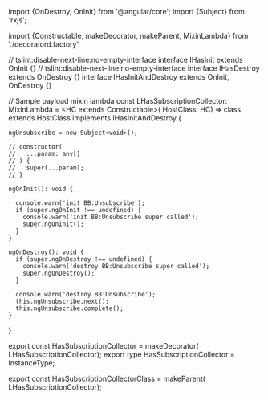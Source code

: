 import {OnDestroy, OnInit} from '@angular/core';
import {Subject} from 'rxjs';

import {Constructable, makeDecorator, makeParent, MixinLambda} from './decoratord.factory'

// tslint:disable-next-line:no-empty-interface
interface IHasInit extends OnInit {}
// tslint:disable-next-line:no-empty-interface
interface IHasDestroy extends OnDestroy {}
interface IHasInitAndDestroy extends OnInit, OnDestroy {}


// Sample payload mixin lambda
const LHasSubscriptionCollector: MixinLambda<any> =
  <HC extends Constructable<IHasInitAndDestroy>>( HostClass: HC) => class extends HostClass implements IHasInitAndDestroy
  {

    ngUnsubscribe = new Subject<void>();

    // constructor(
    //   ...param: any[]
    // ) {
    //   super(...param);
    // }

    ngOnInit(): void {

      console.warn('init BB:Unsubscribe');
      if (super.ngOnInit !== undefined) {
        console.warn('init BB:Unsubscribe super called');
        super.ngOnInit();
      }
    }

    ngOnDestroy(): void {
      if (super.ngOnDestroy !== undefined) {
        console.warn('destroy BB:Unsubscribe super called');
        super.ngOnDestroy();
      }

      console.warn('destroy BB:Unsubscribe');
      this.ngUnsubscribe.next();
      this.ngUnsubscribe.complete();
    }
  }


export const HasSubscriptionCollector = makeDecorator( LHasSubscriptionCollector);
export type HasSubscriptionCollector = InstanceType<typeof HasSubscriptionCollector>;

export const HasSubscriptionCollectorClass = makeParent( LHasSubscriptionCollector);
